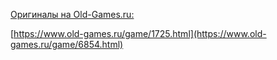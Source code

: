 [Оригиналы на Old-Games.ru:](https://www.old-games.ru/game/1051.html)

[https://www.old-games.ru/game/1725.html](https://www.old-games.ru/game/6854.html)

